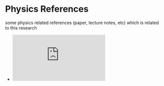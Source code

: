 # Physics References

some physics related references (paper, lecture notes, etc) which is related to this research

- ![Lapp, R. David. <?>. The Physics of Musics and Physical Instrument. Wright Center for Innovative Science Education. Tufts University](http://kellerphysics.com/acoustics/Lapp.pdf)

